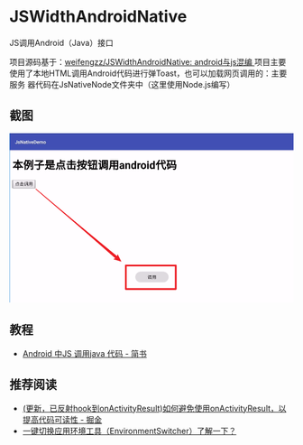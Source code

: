 # JSWidthAndroidNative
JS调用Android（Java）接口

项目源码基于：[weifengzz/JSWidthAndroidNative: android与js混编 ](https://github.com/weifengzz/JSWidthAndroidNative)
项目主要使用了本地HTML调用Android代码进行弹Toast，也可以加载网页调用的：主要服务
器代码在JsNativeNode文件夹中（这里使用Node.js编写）

## 截图
<a href="./art/jietu.png"><img src="./art/jietu.png"/></a>

## 教程
* [Android 中JS 调用java 代码 - 简书 ](https://www.jianshu.com/p/4eb93bf880a9)

## 推荐阅读
* [(更新，已反射hook到onActivityResult)如何避免使用onActivityResult，以提高代码可读性 - 掘金 ](https://juejin.im/post/5a4611786fb9a0451a76b565)
* [一键切换应用环境工具（EnvironmentSwitcher）了解一下？](https://mp.weixin.qq.com/s/A_pJZxGFg4wMWaERJ3AidA)
